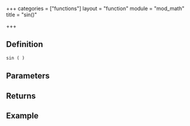+++
categories = ["functions"]
layout = "function"
module = "mod_math"
title = "sin()"

+++

## Definition

    sin ( )

## Parameters

## Returns

## Example
